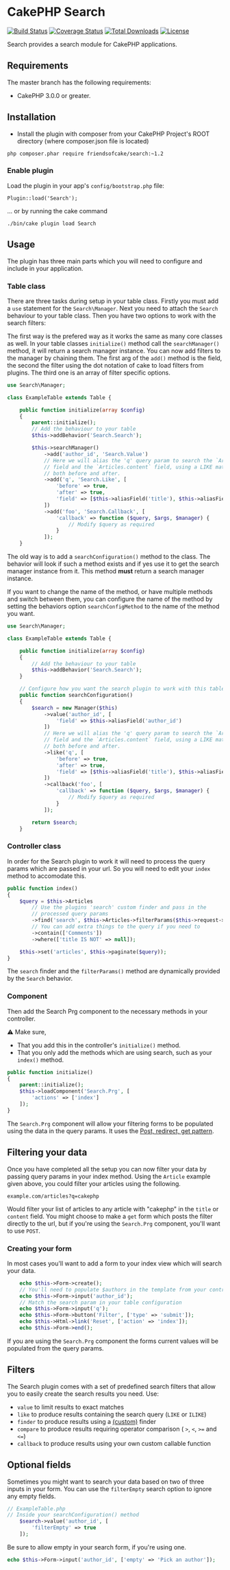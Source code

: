 # CakePHP Search

[![Build Status](https://img.shields.io/travis/FriendsOfCake/search/master.svg?style=flat-square)](https://travis-ci.org/FriendsOfCake/search)
[![Coverage Status](https://img.shields.io/codecov/c/github/FriendsOfCake/search.svg?style=flat-square)](https://codecov.io/github/FriendsOfCake/search)
[![Total Downloads](https://img.shields.io/packagist/dt/friendsofcake/search.svg?style=flat-square)](https://packagist.org/packages/friendsofcake/search)
[![License](https://img.shields.io/badge/license-MIT-blue.svg?style=flat-square)](https://packagist.org/packages/friendsofcake/search)

Search provides a search module for CakePHP applications.

## Requirements

The master branch has the following requirements:

* CakePHP 3.0.0 or greater.

## Installation

* Install the plugin with composer from your CakePHP Project's ROOT directory
(where composer.json file is located)
```shell
php composer.phar require friendsofcake/search:~1.2
```

### Enable plugin

Load the plugin in your app's `config/bootstrap.php` file:

	Plugin::load('Search');

... or by running the cake command
```shell
./bin/cake plugin load Search
```

## Usage

The plugin has three main parts which you will need to configure and include in
your application.

### Table class

There are three tasks during setup in your table class. Firstly you must add a
`use` statement for the `Search\Manager`. Next you need to attach the `Search`
behaviour to your table class. Then you have two options to work with the search
filters:

The first way is the prefered way as it works the same as many core classes as
well. In your table classes `initialize()` method call the `searchManager()`
method, it will return a search manager instance. You can now add filters to the
manager by chaining them. The first arg of the `add()` method is the field, the
second the filter using the dot notation of cake to load filters from plugins.
The third one is an array of filter specific options.

```php
use Search\Manager;

class ExampleTable extends Table {

    public function initialize(array $config)
    {
        parent::initialize();
        // Add the behaviour to your table
        $this->addBehavior('Search.Search');

        $this->searchManager()
            ->add('author_id', 'Search.Value')
            // Here we will alias the 'q' query param to search the `Articles.title`
            // field and the `Articles.content` field, using a LIKE match, with `%`
            // both before and after.
            ->add('q', 'Search.Like', [
                'before' => true,
                'after' => true,
                'field' => [$this->aliasField('title'), $this->aliasField('content')]
            ])
            ->add('foo', 'Search.Callback', [
                'callback' => function ($query, $args, $manager) {
                    // Modify $query as required
                }
            ]);
    }
```

The old way is to add a `searchConfiguration()` method to the class. The
behavior will look if such a method exists and if yes use it to get the search
manager instance from it. This method **must** return a search manager instance.

If you want to change the name of the method, or have multiple methods and
switch between them, you can configure the name of the method by setting the
behaviors option `searchConfigMethod` to the name of the method you want.

```php
use Search\Manager;

class ExampleTable extends Table {

    public function initialize(array $config)
    {
        // Add the behaviour to your table
        $this->addBehavior('Search.Search');
    }

    // Configure how you want the search plugin to work with this table class
    public function searchConfiguration()
    {
        $search = new Manager($this)
            ->value('author_id', [
                'field' => $this->aliasField('author_id')
            ])
            // Here we will alias the 'q' query param to search the `Articles.title`
            // field and the `Articles.content` field, using a LIKE match, with `%`
            // both before and after.
            ->like('q', [
                'before' => true,
                'after' => true,
                'field' => [$this->aliasField('title'), $this->aliasField('content')]
            ])
            ->callback('foo', [
                'callback' => function ($query, $args, $manager) {
                    // Modify $query as required
                }
            ]);

        return $search;
    }
```

### Controller class
In order for the Search plugin to work it will need to process the query params
which are passed in your url. So you will need to edit your `index` method to
accomodate this.

```php
public function index()
{
    $query = $this->Articles
        // Use the plugins 'search' custom finder and pass in the
        // processed query params
        ->find('search', $this->Articles->filterParams($this->request->query))
        // You can add extra things to the query if you need to
        ->contain(['Comments'])
        ->where(['title IS NOT' => null]);

    $this->set('articles', $this->paginate($query));
}
```

The `search` finder and the `filterParams()` method are dynamically provided by
the `Search` behavior.

### Component
Then add the Search Prg component to the necessary methods in your controller.

:warning: Make sure,
* That you add this in the controller's `initialize()` method.
* That you only add the methods which are using search, such as your `index()` method.

```php
public function initialize()
{
    parent::initialize();
    $this->loadComponent('Search.Prg', [
        'actions' => ['index']
    ]);
}
```

The `Search.Prg` component will allow your filtering forms to be populated using
the data in the query params. It uses the [Post, redirect, get pattern](https://en.wikipedia.org/wiki/Post/Redirect/Get).

## Filtering your data
Once you have completed all the setup you can now filter your data by passing
query params in your index method. Using the `Article` example given above, you
could filter your articles using the following.

`example.com/articles?q=cakephp`

Would filter your list of articles to any article with "cakephp" in the `title`
or `content` field. You might choose to make a `get` form which posts the filter
directly to the url, but if you're using the `Search.Prg` component, you'll want
to use `POST`.

### Creating your form
In most cases you'll want to add a form to your index view which will search
your data.

```php
    echo $this->Form->create();
    // You'll need to populate $authors in the template from your controller
    echo $this->Form->input('author_id');
    // Match the search param in your table configuration
    echo $this->Form->input('q');
    echo $this->Form->button('Filter', ['type' => 'submit']);
    echo $this->Html->link('Reset', ['action' => 'index']);
    echo $this->Form->end();
```

If you are using the `Search.Prg` component the forms current values will be
populated from the query params.

## Filters

The Search plugin comes with a set of predefined search filters that allow you to
easily create the search results you need. Use:

- ``value`` to limit results to exact matches
- ``like`` to produce results containing the search query (``LIKE`` or ``ILIKE``)
- ``finder`` to produce results using a [(custom)](http://book.cakephp.org/3.0/en/orm/retrieving-data-and-resultsets.html#custom-find-methods) finder
- ``compare`` to produce results requiring operator comparison (
    ``>``, ``<``, ``>=`` and ``<=``)
- ``callback`` to produce results using your own custom callable function

## Optional fields

Sometimes you might want to search your data based on two of three inputs in
your form. You can use the `filterEmpty` search option to ignore any empty fields.

```php
// ExampleTable.php
// Inside your searchConfiguration() method
    $search->value('author_id', [
        'filterEmpty' => true
    ]);
```

Be sure to allow empty in your search form, if you're using one.
```php
echo $this->Form->input('author_id', ['empty' => 'Pick an author']);
```
